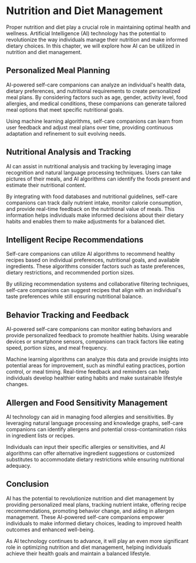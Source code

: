Nutrition and Diet Management
=============================

Proper nutrition and diet play a crucial role in maintaining optimal health and wellness. Artificial Intelligence (AI) technology has the potential to revolutionize the way individuals manage their nutrition and make informed dietary choices. In this chapter, we will explore how AI can be utilized in nutrition and diet management.

Personalized Meal Planning
--------------------------

AI-powered self-care companions can analyze an individual's health data, dietary preferences, and nutritional requirements to create personalized meal plans. By considering factors such as age, gender, activity level, food allergies, and medical conditions, these companions can generate tailored meal options that meet specific nutritional goals.

Using machine learning algorithms, self-care companions can learn from user feedback and adjust meal plans over time, providing continuous adaptation and refinement to suit evolving needs.

Nutritional Analysis and Tracking
---------------------------------

AI can assist in nutritional analysis and tracking by leveraging image recognition and natural language processing techniques. Users can take pictures of their meals, and AI algorithms can identify the foods present and estimate their nutritional content.

By integrating with food databases and nutritional guidelines, self-care companions can track daily nutrient intake, monitor calorie consumption, and provide real-time feedback on the nutritional value of meals. This information helps individuals make informed decisions about their dietary habits and enables them to make adjustments for a balanced diet.

Intelligent Recipe Recommendations
----------------------------------

Self-care companions can utilize AI algorithms to recommend healthy recipes based on individual preferences, nutritional goals, and available ingredients. These algorithms consider factors such as taste preferences, dietary restrictions, and recommended portion sizes.

By utilizing recommendation systems and collaborative filtering techniques, self-care companions can suggest recipes that align with an individual's taste preferences while still ensuring nutritional balance.

Behavior Tracking and Feedback
------------------------------

AI-powered self-care companions can monitor eating behaviors and provide personalized feedback to promote healthier habits. Using wearable devices or smartphone sensors, companions can track factors like eating speed, portion sizes, and meal frequency.

Machine learning algorithms can analyze this data and provide insights into potential areas for improvement, such as mindful eating practices, portion control, or meal timing. Real-time feedback and reminders can help individuals develop healthier eating habits and make sustainable lifestyle changes.

Allergen and Food Sensitivity Management
----------------------------------------

AI technology can aid in managing food allergies and sensitivities. By leveraging natural language processing and knowledge graphs, self-care companions can identify allergens and potential cross-contamination risks in ingredient lists or recipes.

Individuals can input their specific allergies or sensitivities, and AI algorithms can offer alternative ingredient suggestions or customized substitutes to accommodate dietary restrictions while ensuring nutritional adequacy.

Conclusion
----------

AI has the potential to revolutionize nutrition and diet management by providing personalized meal plans, tracking nutrient intake, offering recipe recommendations, promoting behavior change, and aiding in allergen management. These AI-powered self-care companions empower individuals to make informed dietary choices, leading to improved health outcomes and enhanced well-being.

As AI technology continues to advance, it will play an even more significant role in optimizing nutrition and diet management, helping individuals achieve their health goals and maintain a balanced lifestyle.
